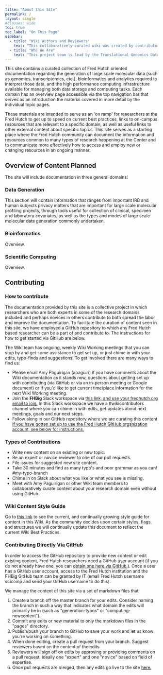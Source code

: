 ```yaml
---
title: "About this Site"
permalink: /
layout: single
#classes: wide
toc: true
toc_label: "On This Page"
sidebar:
  - title: "Wiki Authors and Reviewers"
    text: "This collaboratively curated wiki was created by contributors from Fred Hutch investigators. See our current contributors list  [here.](https://fredhutch.github.io/wiki/contributors/)"
  - title: "Who We Are"
    text: "This project team is lead by the Translational Genomics Data Coordination Center.  For more information about this project or contributing, email Amy Paguirigan (apaguiri) or go to our [homepage.](https://fredhutch.github.io/trgen-dcc/)"
---
```

This site contains a curated collection of Fred Hutch oriented documentation regarding the generation of large scale molecular data (such as genomics, transcriptomics, etc.), bioinformatics and analytics required to interpret those data, and the high performance computing infrastructure available for managing both data storage and computing tasks.  Each domain has an overview page accessible via the top navigation bar that serves as an introduction the material covered in more detail by the individual topic pages.  


These materials are intended to serve as an 'on ramp' for researchers at the Fred Hutch to get up to speed on current best practices, links to on-campus resources that are relevant to a specific domain,  as well as useful links to other external content about specific topics.  This site serves as a starting place where the Fred Hutch community can document the information and resources common to many types of research happening at the Center and to communicate more effectively how to access and employ new or changing resources in an ongoing manner.  

## Overview of Content Planned
The site will include documentation in three general domains:  

### Data Generation
This section will contain information that ranges from important IRB and human subjects privacy matters that are important for large scale molecular profiling projects, through tools useful for collection of clinical, specimen and laboratory covariates, as well as the types and modes of large scale molecular data generation commonly undertaken.  

### Bioinformatics
Overview.
### Scientific Computing
Overview.

## Contributing
### How to contribute
The documentation provided by this site is a collective project in which researchers who are both experts in some of the research domains included and perhaps novices in others contribute to both spread the labor and improve the documentation.  To facilitate the curation of content seen in this site, we have employed a GitHub repository to which any Fred Hutch based researcher can be a part of and contribute to.  The instructions for how to get started via GitHub are below.  

The Wiki team has ongoing, weekly Wiki Working meetings that you can stop by and get some assistance to get set up, or just chime in with your edits, typo-finds and suggestions!  To get involved there are many ways to find us:

- Please email Amy Paguirigan (apaguiri) if you have comments about the Wiki documentation as it stands now, questions about getting set up with contributing (via GitHub or via an in-person meeting or Google document) or if you'd like to get current time/place information for the next Wiki Working meeting.  
- Join the **FHBig** Slack workspace via [this link, and use your fredhutch.org email to join.](https://join.slack.com/t/fhbig/shared_invite/enQtMzUyMDIxNzk3MDU3LWNjMDg3ZDVhNGZiNTBlODRmNWM5ZjczMzI1MGNmZTg4NGQ5ODgzMGNmMjcyNzMxMDc0YWFlN2VkNjI4NGZjNjg)  In this Slack workspace we have a #wikicontributors channel where you can chime in with edits, get updates about next meetings, goals and our next steps.  
- Follow along in our GitHub repository where we are curating this content [if you have gotten set up to use the Fred Hutch GitHub organization account, see below for instructions.](https://github.com/FredHutch/wiki)

### Types of Contributions
- Write new content on an existing or new topic.
- Be an expert or novice reviewer to one of our pull requests.
- File issues for suggested new site content.
- Take 30 minutes and find as many typo's and poor grammar as you can! #my-typo-branch
- Chime in on Slack about what you like or what you see is missing.  
- Meet with Amy Paguirigan or other Wiki team members to collaboratively curate content about your research domain even without using GitHub.  


### Wiki Content Style Guide
Go to [this link](https://fredhutch.github.io/wiki/styleguide/) to see the current, and continually growing style guide for content in this Wiki.  As the community decides upon certain styles, flags, and structures we will continually update this document to reflect the current Wiki Best Practices.  

### Contributing Directly Via GitHub
In order to access the GitHub repository to provide new content or edit existing content, Fred Hutch researchers need a GitHub user account (if you do not already have one, you can [obtain one here via GitHub.](https://github.com/join)).  Once a user has a GitHub user account, access to the Fred Hutch institution and the FHBig GitHub team can be granted by IT (email Fred Hutch username scicomp and send your GitHub username to do this).  


We manage the content of this site via a set of markdown files that
  1. Create a branch off the master branch for your edits.  Consider naming the branch in such a way that indicates what domain the edits will primarily be in (such as "generation-typos" or "computing-newcontent").  
  2. Commit any edits or new material to only the markdown files in the "pages" directory.  
  3. Publish/push your branch to GitHub to save your work and let us know you're working on something.
  4. When done editing, create a pull request from your branch.  Suggest reviewers based on the content of the edits.
  5. Reviewers will sign off on edits by approving or providing comments on a pull request, ideally one "expert" and one "novice" based on field of expertise.  
  6. Once pull requests are merged, then any edits go live to the site [here.](https://fredhutch.github.io/wiki/)
